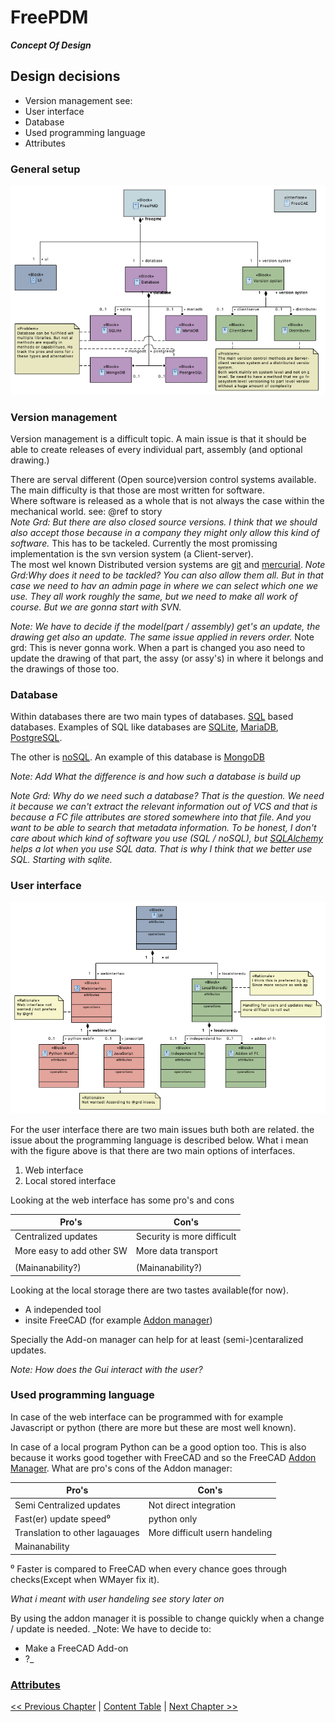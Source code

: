 # FreePDM
***Concept Of Design***

## Design decisions

- Version management see:
- User interface
- Database
- Used programming language
- Attributes

### General setup
![Block diagram FreePDM general](FreePDM_CoD-Figures/BDD_FreePMD-design.PNG)

### Version management

Version management is a difficult topic. A main issue is that it should be able to create releases of every individual part, assembly (and optional drawing.)  

There are serval different (Open source)version control systems available.
The main difficulty is that those are most written for software.  
Where software is released as a whole that is not always the case within the mechanical world. see: @ref to story  
_Note Grd: But there are also closed source versions. I think that we should also accept those because in a company they might only allow this kind of software._
This has to be tackeled. 
Currently the most promissing implementation is the svn version system (a Client-server).  
The most wel known Distributed version systems are [git](https://git-scm.com/) and [mercurial](https://www.mercurial-scm.org/).
_Note Grd:Why does it need to be tackled? You can also allow them all. But in that case we need to hav an admin page in where we can select which one we use. They all work roughly the same, but we need to make all work of course. But we are gonna start with SVN._


_Note: We have to decide if the model(part / assembly) get's an update,  the drawing get also an update. The same issue applied in revers order._
Note grd: This is never gonna work. When a part is changed you aso need to update the drawing of that part, the assy (or assy's) in where it belongs and the drawings of those too.

### Database

Within databases there are two main types of databases.
[SQL](https://en.wikipedia.org/wiki/SQL) based databases. Examples of SQL like databases are [SQLite](https://sqlite.org/index.html), [MariaDB](https://mariadb.org/), [PostgreSQL](https://www.postgresql.org/). 
<!--On https://sqlite.org/fileformat2.html is written:-->
<!--The main database file consists of one or more pages. The size of a page is a power of two between 512 and 65536 inclusive. All pages within the same database are the same size. The page size for a database file is determined by the 2-byte integer located at an offset of 16 bytes from the beginning of the database file.-->  
<!--Does this mean that it basically a big spreadsheet?-->

The other is [noSQL](https://en.wikipedia.org/wiki/NoSQL). An example of this database is [MongoDB](https://www.mongodb.com/)

_Note: Add What the difference is and how such a database is build up_

_Note Grd: Why do we need such a database? That is the question. We need it because we can't extract the relevant information out of VCS and that is because a FC file attributes are stored somewhere into that file. And you want to be able to search that metadata information. To be honest, I don't care about which kind of software you use (SQL / noSQL), but [SQLAlchemy](https://en.wikipedia.org/wiki/SQLAlchemy) helps a lot when you use SQL data. That is why I think that we better use SQL. Starting with sqlite._


### User interface
![Block diagram interface design](FreePDM_CoD-Figures/BDD_UI-design.png)

For the user interface there are two main issues buth both are related. the issue about the programming language is described below.
What i mean with the figure<!--(report me(==Jee-Bee) when i'm wrong also explain why)--> above is that there are two main options of interfaces.

1. Web interface
2. Local stored interface

Looking at the web interface has some pro's and cons

Pro's                      | Con's
-------------------------- | --------------------------
Centralized updates        | Security is more difficult
More easy to add other SW  | More data transport
                           | 
(Mainanability?)           | (Mainanability?)

Looking at the local storage there are two tastes available(for now).

- A independed tool
- insite FreeCAD (for example [Addon manager](https://wiki.freecadweb.org/Std_AddonMgr))

Specially the Add-on manager can help for at least (semi-)centaralized updates. 

_Note: How does the Gui interact with the user?_

### Used programming language

In case of the web interface can be programmed with for example Javascript or python (there are more but these are most well known).

In case of a local program Python can be a good option too.
This is also because it works good together with FreeCAD and so the FreeCAD [Addon Manager](https://wiki.freecadweb.org/Std_AddonMgr). 
What are pro's cons of the Addon manager: 

Pro's                          | Con's
------------------------------ | --------------------------
Semi Centralized updates       | Not direct integration
Fast(er) update speed⁰ | python only
Translation to other lagauages | More difficult usern handeling
 Mainanability             | 

⁰ Faster is compared to FreeCAD when every chance goes through checks(Except when WMayer fix it). <!-- unicode superscript see: https://stackoverflow.com/questions/15155778/superscript-in-markdown-github-flavored -->
 
_What i meant with user handeling see story later on_

By using the addon manager it is possible to change quickly when a change / update is needed.
_Note: We have to decide to:
- Make a FreeCAD Add-on
- ?_


### [Attributes](Attributes.md)


[<< Previous Chapter](FreePDM_02-Workflows.md) | [Content Table](FreePDM_00-CoD.md) | [Next Chapter >>](FreePDM_03-1-Attributes.md)
